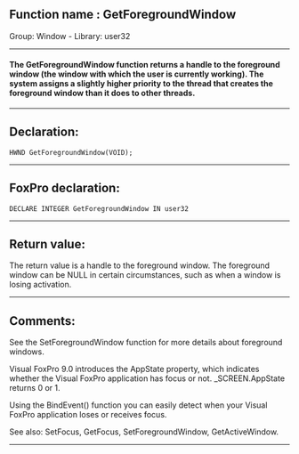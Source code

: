 
## Function name : GetForegroundWindow
Group: Window - Library: user32    
***  


#### The GetForegroundWindow function returns a handle to the foreground window (the window with which the user is currently working). The system assigns a slightly higher priority to the thread that creates the foreground window than it does to other threads.
***  


## Declaration:
```foxpro  
HWND GetForegroundWindow(VOID);  
```  
***  


## FoxPro declaration:
```foxpro  
DECLARE INTEGER GetForegroundWindow IN user32  
```  
***  


## Return value:
The return value is a handle to the foreground window. The foreground window can be NULL in certain circumstances, such as when a window is losing activation.   
***  


## Comments:
See the SetForegroundWindow function for more details about foreground windows.  
  
Visual FoxPro 9.0 introduces the AppState property, which indicates whether the Visual FoxPro application has focus or not. _SCREEN.AppState returns 0 or 1.   
  
Using the BindEvent() function you can easily detect when your Visual FoxPro application loses or receives focus.  
  
See also: SetFocus, GetFocus, SetForegroundWindow, GetActiveWindow.  
  
***  

